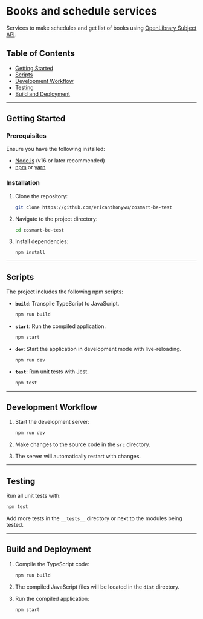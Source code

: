 # Books and schedule services

Services to make schedules and get list of books using [OpenLibrary Subject API](https://openlibrary.org/dev/docs/api/subjects).

## Table of Contents

- [Getting Started](#getting-started)
- [Scripts](#scripts)
- [Development Workflow](#development-workflow)
- [Testing](#testing)
- [Build and Deployment](#build-and-deployment)

---

## Getting Started

### Prerequisites

Ensure you have the following installed:

- [Node.js](https://nodejs.org/) (v16 or later recommended)
- [npm](https://www.npmjs.com/) or [yarn](https://yarnpkg.com/)

### Installation

1. Clone the repository:

   ```bash
   git clone https://github.com/ericanthonywu/cosmart-be-test
   ```

2. Navigate to the project directory:

   ```bash
   cd cosmart-be-test
   ```

3. Install dependencies:

   ```bash
   npm install
   ```

---

## Scripts

The project includes the following npm scripts:

- **`build`**: Transpile TypeScript to JavaScript.

  ```bash
  npm run build
  ```

- **`start`**: Run the compiled application.

  ```bash
  npm start
  ```

- **`dev`**: Start the application in development mode with live-reloading.

  ```bash
  npm run dev
  ```

- **`test`**: Run unit tests with Jest.

  ```bash
  npm test
  ```

---

## Development Workflow

1. Start the development server:

   ```bash
   npm run dev
   ```

2. Make changes to the source code in the `src` directory.

3. The server will automatically restart with changes.

---

## Testing

Run all unit tests with:

```bash
npm test
```

Add more tests in the `__tests__` directory or next to the modules being tested.

---

## Build and Deployment

1. Compile the TypeScript code:

   ```bash
   npm run build
   ```

2. The compiled JavaScript files will be located in the `dist` directory.

3. Run the compiled application:

   ```bash
   npm start
   ```
